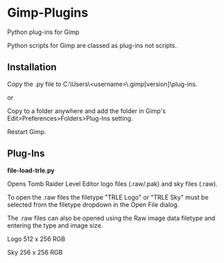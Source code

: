 # Gimp-Plugins
Python plug-ins for Gimp

Python scripts for Gimp are classed as plug-ins not scripts.

## Installation
Copy the .py file to C:\Users\\\<username\>\\.gimp[version]\plug-ins.

or

Copy to a folder anywhere and add the folder in Gimp's Edit>Preferences>Folders>Plug-Ins setting.

Restart Gimp.

## Plug-Ins
**file-load-trle.py**

Opens Tomb Raider Level Editor logo files (.raw/.pak) and sky files (.raw).

To open the .raw files the filetype "TRLE Logo" or "TRLE Sky" must be selected from the filetype dropdown in the Open File dialog.

The .raw files can also be opened using the Raw image data filetype and entering the type and image size.

Logo 512 x 256 RGB

Sky 256 x 256 RGB
